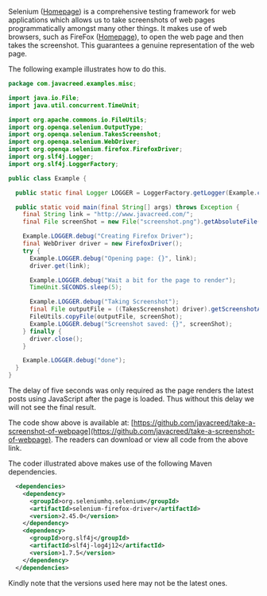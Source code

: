 Selenium ([Homepage](http://www.seleniumhq.org/)) is a comprehensive testing framework for web applications which allows us to take screenshots of web pages programmatically amongst many other things.  It makes use of web browsers, such as FireFox ([Homepage](https://www.mozilla.org/en-US/firefox/)), to open the web page and then takes the screenshot.  This guarantees a genuine representation of the web page.

The following example illustrates how to do this.

```java
package com.javacreed.examples.misc;

import java.io.File;
import java.util.concurrent.TimeUnit;

import org.apache.commons.io.FileUtils;
import org.openqa.selenium.OutputType;
import org.openqa.selenium.TakesScreenshot;
import org.openqa.selenium.WebDriver;
import org.openqa.selenium.firefox.FirefoxDriver;
import org.slf4j.Logger;
import org.slf4j.LoggerFactory;

public class Example {

  public static final Logger LOGGER = LoggerFactory.getLogger(Example.class);

  public static void main(final String[] args) throws Exception {
    final String link = "http://www.javacreed.com/";
    final File screenShot = new File("screenshot.png").getAbsoluteFile();

    Example.LOGGER.debug("Creating Firefox Driver");
    final WebDriver driver = new FirefoxDriver();
    try {
      Example.LOGGER.debug("Opening page: {}", link);
      driver.get(link);

      Example.LOGGER.debug("Wait a bit for the page to render");
      TimeUnit.SECONDS.sleep(5);

      Example.LOGGER.debug("Taking Screenshot");
      final File outputFile = ((TakesScreenshot) driver).getScreenshotAs(OutputType.FILE);
      FileUtils.copyFile(outputFile, screenShot);
      Example.LOGGER.debug("Screenshot saved: {}", screenShot);
    } finally {
      driver.close();
    }

    Example.LOGGER.debug("done");
  }
}
```

The delay of five seconds was only required as the page renders the latest posts using JavaScript after the page is loaded.  Thus without this delay we will not see the final result.

The code show above is available at: [https://github.com/javacreed/take-a-screenshot-of-webpage](https://github.com/javacreed/take-a-screenshot-of-webpage).  The readers can download or view all code from the above link.

The coder illustrated above makes use of the following Maven dependencies.

```xml
  <dependencies>
    <dependency>
      <groupId>org.seleniumhq.selenium</groupId>
      <artifactId>selenium-firefox-driver</artifactId>
      <version>2.45.0</version>
    </dependency>
    <dependency>
      <groupId>org.slf4j</groupId>
      <artifactId>slf4j-log4j12</artifactId>
      <version>1.7.5</version>
    </dependency>
  </dependencies>
```

Kindly note that the versions used here may not be the latest ones.
